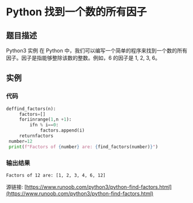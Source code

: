# Python 找到一个数的所有因子

## 题目描述
Python3 实例
在 Python 中，我们可以编写一个简单的程序来找到一个数的所有因子。因子是指能够整除该数的整数。例如，6 的因子是 1, 2, 3, 6。

## 实例
### 代码
```python
deffind_factors(n):
     factors=[]
     foriinrange(1,n +1):
         ifn % i==0:
             factors.append(i)
     returnfactors
 number=12
 print(f"Factors of {number} are: {find_factors(number)}")
```
### 输出结果
```
Factors of 12 are: [1, 2, 3, 4, 6, 12]
```
源链接: [https://www.runoob.com/python3/python-find-factors.html](https://www.runoob.com/python3/python-find-factors.html)
